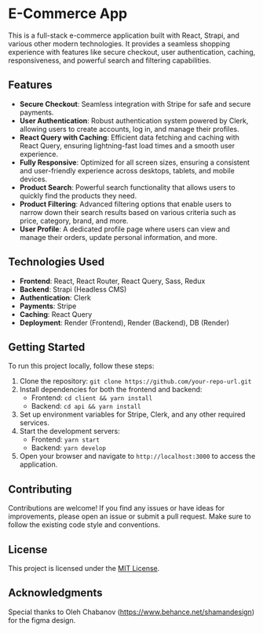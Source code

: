 # E-Commerce App

This is a full-stack e-commerce application built with React, Strapi, and various other modern technologies. It provides a seamless shopping experience with features like secure checkout, user authentication, caching, responsiveness, and powerful search and filtering capabilities.

## Features

- **Secure Checkout**: Seamless integration with Stripe for safe and secure payments.
- **User Authentication**: Robust authentication system powered by Clerk, allowing users to create accounts, log in, and manage their profiles.
- **React Query with Caching**: Efficient data fetching and caching with React Query, ensuring lightning-fast load times and a smooth user experience.
- **Fully Responsive**: Optimized for all screen sizes, ensuring a consistent and user-friendly experience across desktops, tablets, and mobile devices.
- **Product Search**: Powerful search functionality that allows users to quickly find the products they need.
- **Product Filtering**: Advanced filtering options that enable users to narrow down their search results based on various criteria such as price, category, brand, and more.
- **User Profile**: A dedicated profile page where users can view and manage their orders, update personal information, and more.

## Technologies Used

- **Frontend**: React, React Router, React Query, Sass, Redux
- **Backend**: Strapi (Headless CMS)
- **Authentication**: Clerk
- **Payments**: Stripe
- **Caching**: React Query
- **Deployment**: Render (Frontend), Render (Backend), DB (Render)

## Getting Started

To run this project locally, follow these steps:

1. Clone the repository: `git clone https://github.com/your-repo-url.git`
2. Install dependencies for both the frontend and backend:
   - Frontend: `cd client && yarn install`
   - Backend: `cd api && yarn install`
3. Set up environment variables for Stripe, Clerk, and any other required services.
4. Start the development servers:
   - Frontend: `yarn start`
   - Backend: `yarn develop`
5. Open your browser and navigate to `http://localhost:3000` to access the application.

## Contributing

Contributions are welcome! If you find any issues or have ideas for improvements, please open an issue or submit a pull request. Make sure to follow the existing code style and conventions.

## License

This project is licensed under the [MIT License](LICENSE).

## Acknowledgments

Special thanks to Oleh Chabanov (https://www.behance.net/shamandesign) for the figma design.
